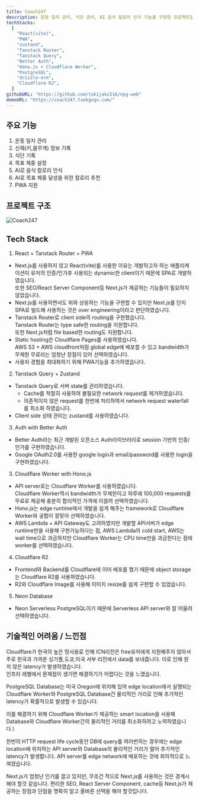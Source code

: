 ```yaml
---
title: Coach247
description: 운동 일지 관리, 식단 관리, AI 음식 칼로리 인식 기능을 구현한 프로젝트입니다. 웹과 PWA를 지원합니다.
techStacks:
  [
    "React(vite)",
    "PWA",
    "zustand",
    "Tanstack Router",
    "Tanstack Query",
    "Better Auth",
    "Hono.js + Cloudflare Worker",
    "PostgreSQL",
    "drizzle-orm",
    "Cloudflare R2",
  ]
githubURL: "https://github.com/takijaki516/npg-web"
demoURL: "https://coach247.taekgogo.com/"
---
```


## 주요 기능

1. 운동 일지 관리
2. 신체(키,몸무게) 정보 기록
3. 식단 기록
4. 목표 체중 설정
5. AI로 음식 칼로리 인식
6. AI로 목표 체중 달성을 위한 칼로리 추천
7. PWA 지원

## 프로젝트 구조

![Coach247](/images/coach247.png)

## Tech Stack

1. React + Tanstack Router + PWA

- Next.js를 사용하지 않고 React(vite)를 사용한 이유는 개발하고자 하는 애플리케이션이 유저의 인증/인가후 사용되는 dynamic한 client이기 때문에 SPA로 개발하였습니다.\
  또한 SEO/React Server Component등 Next.js가 제공하는 기능들이 필요하지 않았습니다.
- Next.js를 사용하면서도 위와 상응하는 기능을 구현할 수 있지만 Next.js를 단지 SPA로 빌드해 사용하는 것은 over engineering이라고 판단하였습니다.
- Tanstack Router로 client side의 routing을 구현했습니다.\
  Tanstack Router는 type safe한 routing을 지원합니다.\
  또한 Next.js처럼 file based한 routing도 지원합니다.
- Static hosting은 Cloudflare Pages를 사용하였습니다.\
  AWS S3 + AWS cloudfront처럼 global edge에 배포할 수 있고 bandwidth가 무제한 무료라는 엄청난 장점이 있어 선택하였습니다.
- 사용자 경험을 최대화하기 위해 PWA기능을 추가하였습니다.

2. Tanstack Query + Zustand

- Tanstack Query로 서버 state를 관리하였습니다.
  - Cache를 적절히 사용하여 불필요한 network request를 제거하였습니다.
  - 의존적이지 않은 request를 한번에 처리하여서 network request waterfall를 최소화 하였습니다.
- Client side 상태 관리는 zustand를 사용하였습니다.

3. Auth with Better Auth

- Better Auth라는 최근 개발된 오픈소스 Auth라이브러리로 session 기반의 인증/인가를 구현하였습니다.
- Google OAuth2.0를 사용한 google login과 email/password를 사용한 login을 구현하였습니다.

3. Cloudflare Worker with Hono.js

- API server로는 Cloudflare Worker를 사용하였습니다.\
  Cloudflare Worker역시 bandwidth가 무제한이고 하루에 100,000 requests를 무료로 제공해 충분히 합리적인 가격에 이끌려 선택하였습니다.
- Hono.js는 edge runtime에서 개발을 쉽게 해주는 framework로 Cloudflare Worker와 궁합이 잘맞아 선택하였습니다.
- AWS Lambda + API Gateway도 고려하였지만 개발할 API서버가 edge runtime만을 사용해 구현가능하다는 점, AWS Lambda의 cold start, AWS는 wall time으로 과금하지만 Cloudflare Worker는 CPU time만을 과금한다는 점에 worker를 선택하였습니다.

4. Cloudflare R2

- Frontend와 Backend를 Cloudflare에 이미 배포를 했기 때문에 object storage는 Cloudflare R2를 사용하였습니다.
- R2와 Cloudflare Image를 사용해 이미지 resize를 쉽게 구현할 수 있었습니다.

5. Neon Database

- Neon Serverless PostgreSQL이기 때문에 Serverless API server와 잘 어울려 선택하였습니다.

## 기술적인 어려움 / 느낀점

Cloudflare가 한국의 높은 망사용료 인해 ICN리전은 free유저에게 지원해주지 않아서 주로 한국과 가까운 싱가폴,도쿄,미국 서부 리전에서 data를 보내줍니다. 이로 인해 원치 않은 latency가 발생하였습니다.\
인프라 레벨에서 문제점이 생기면 해결하기가 어렵다는 것을 느꼈습니다.

PostgreSQL Database는 미국 Oregon에 위치해 있어 edge location에서 실행되는 Cloudflare Worker와 PostgreSQL Database간 물리적인 거리로 인해 추가적인 latency가 확률적으로 발생할 수 있습니다.

이를 해결하기 위해 Cloudflare Worker가 제공하는 smart location을 사용해 Database와 Cloudflare Worker간의 물리적인 거리를 최소화하려고 노력하였습니다.\

한번의 HTTP request life cycle동안 DB에 query를 여러번하는 경우에는 edge location에 위치하는 API server와 Database의 물리적인 거리가 멀어 추가적인 latency가 발생합니다.
API server를 edge network에 배포하는 것에 회의적으로 느껴졌습니다.

Next.js가 엄청난 인기를 끌고 있지만, 무조건 적으로 Next.js를 사용하는 것은 경계시 해야 할것 같습니다. 편리한 SEO, React Server Component, cache등 Next.js가 제공하는 장점과 단점을 명확히 알고 올바른 선택을 해야 할것입니다.
